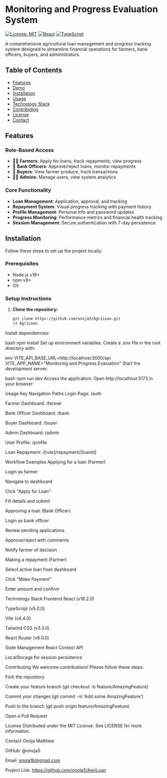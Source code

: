 # Monitoring and Progress Evaluation System

[![License: MIT](https://img.shields.io/badge/License-MIT-yellow.svg)](https://opensource.org/licenses/MIT)
[![React](https://img.shields.io/badge/React-18.2.0-blue.svg)](https://reactjs.org/)
[![TypeScript](https://img.shields.io/badge/TypeScript-5.0.0-blue.svg)](https://www.typescriptlang.org/)

A comprehensive agricultural loan management and progress tracking system designed to streamline financial operations for farmers, bank officers, buyers, and administrators.

## Table of Contents
- [Features](#features)
- [Demo](#demo)
- [Installation](#installation)
- [Usage](#usage)
- [Technology Stack](#technology-stack)
- [Contributing](#contributing)
- [License](#license)
- [Contact](#contact)

## Features

### Role-Based Access
- 👨‍🌾 **Farmers**: Apply for loans, track repayments, view progress
- 🏦 **Bank Officers**: Approve/reject loans, monitor repayments
- 🛒 **Buyers**: View farmer produce, track transactions
- 👨‍💼 **Admins**: Manage users, view system analytics

### Core Functionality
- **Loan Management**: Application, approval, and tracking
- **Repayment System**: Visual progress tracking with payment history
- **Profile Management**: Personal info and password updates
- **Progress Monitoring**: Performance metrics and financial health tracking
- **Session Management**: Secure authentication with 7-day persistence

## Installation

Follow these steps to set up the project locally:

### Prerequisites
- Node.js v18+
- npm v9+
- Git

### Setup Instructions

1. **Clone the repository:**
   ```bash
   git clone https://github.com/onoja5/AgriLoan.git
   cd AgriLoan

Install dependencies:

bash
npm install
Set up environment variables:
Create a .env file in the root directory with:

env
VITE_API_BASE_URL=http://localhost:5000/api
VITE_APP_NAME="Monitoring and Progress Evaluation"
Start the development server:

bash
npm run dev
Access the application:
Open http://localhost:5173 in your browser

Usage
Key Navigation Paths
Login Page: /auth

Farmer Dashboard: /farmer

Bank Officer Dashboard: /bank

Buyer Dashboard: /buyer

Admin Dashboard: /admin

User Profile: /profile

Loan Repayment: /[role]/repayment/[loanId]

Workflow Examples
Applying for a loan (Farmer)

Login as farmer

Navigate to dashboard

Click "Apply for Loan"

Fill details and submit

Approving a loan (Bank Officer)

Login as bank officer

Review pending applications

Approve/reject with comments

Notify farmer of decision

Making a repayment (Farmer)

Select active loan from dashboard

Click "Make Payment"

Enter amount and confirm

Technology Stack
Frontend
React (v18.2.0)

TypeScript (v5.0.0)

Vite (v4.4.0)

Tailwind CSS (v3.3.0)

React Router (v6.0.0)

State Management
React Context API

LocalStorage for session persistence

Contributing
We welcome contributions! Please follow these steps:

Fork the repository

Create your feature branch (git checkout -b feature/AmazingFeature)

Commit your changes (git commit -m 'Add some AmazingFeature')

Push to the branch (git push origin feature/AmazingFeature)

Open a Pull Request

License
Distributed under the MIT License. See LICENSE for more information.

Contact
Onoja Matthew

GitHub: @onoja5

Email: onoja16@gmail.com

Project Link: https://github.com/onoja5/AgriLoan